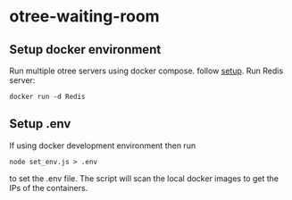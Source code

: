 # otree-waiting-room
## Setup docker environment
Run multiple otree servers using docker compose. follow [setup](https://github.com/obeliss-nlesc/otree-docker).
Run Redis server:
```
docker run -d Redis
```
## Setup .env
If using docker development environment then run 
```
node set_env.js > .env
```
to set the .env file. The script will scan the local docker images to get the IPs of the containers.

